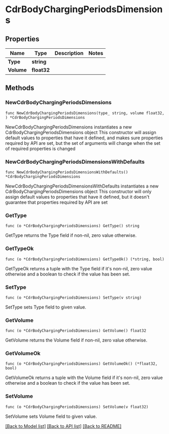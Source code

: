 # CdrBodyChargingPeriodsDimensions

## Properties

Name | Type | Description | Notes
------------ | ------------- | ------------- | -------------
**Type** | **string** |  | 
**Volume** | **float32** |  | 

## Methods

### NewCdrBodyChargingPeriodsDimensions

`func NewCdrBodyChargingPeriodsDimensions(type_ string, volume float32, ) *CdrBodyChargingPeriodsDimensions`

NewCdrBodyChargingPeriodsDimensions instantiates a new CdrBodyChargingPeriodsDimensions object
This constructor will assign default values to properties that have it defined,
and makes sure properties required by API are set, but the set of arguments
will change when the set of required properties is changed

### NewCdrBodyChargingPeriodsDimensionsWithDefaults

`func NewCdrBodyChargingPeriodsDimensionsWithDefaults() *CdrBodyChargingPeriodsDimensions`

NewCdrBodyChargingPeriodsDimensionsWithDefaults instantiates a new CdrBodyChargingPeriodsDimensions object
This constructor will only assign default values to properties that have it defined,
but it doesn't guarantee that properties required by API are set

### GetType

`func (o *CdrBodyChargingPeriodsDimensions) GetType() string`

GetType returns the Type field if non-nil, zero value otherwise.

### GetTypeOk

`func (o *CdrBodyChargingPeriodsDimensions) GetTypeOk() (*string, bool)`

GetTypeOk returns a tuple with the Type field if it's non-nil, zero value otherwise
and a boolean to check if the value has been set.

### SetType

`func (o *CdrBodyChargingPeriodsDimensions) SetType(v string)`

SetType sets Type field to given value.


### GetVolume

`func (o *CdrBodyChargingPeriodsDimensions) GetVolume() float32`

GetVolume returns the Volume field if non-nil, zero value otherwise.

### GetVolumeOk

`func (o *CdrBodyChargingPeriodsDimensions) GetVolumeOk() (*float32, bool)`

GetVolumeOk returns a tuple with the Volume field if it's non-nil, zero value otherwise
and a boolean to check if the value has been set.

### SetVolume

`func (o *CdrBodyChargingPeriodsDimensions) SetVolume(v float32)`

SetVolume sets Volume field to given value.



[[Back to Model list]](../README.md#documentation-for-models) [[Back to API list]](../README.md#documentation-for-api-endpoints) [[Back to README]](../README.md)


